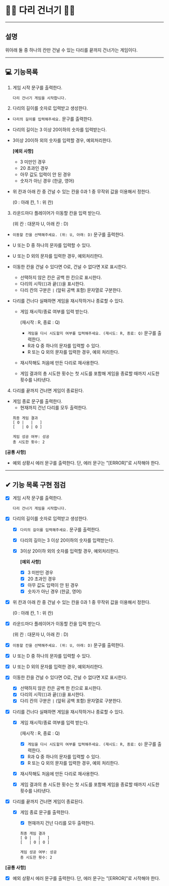 # 🏃‍♂ 다리 건너기 🏃‍♀
***
## 설명
위아래 둘 중 하나의 칸만 건널 수 있는 다리를 끝까지 건너가는 게임이다.
***
## 💻 기능목록
1. 게임 시작 문구를 출력한다.

    ```
    다리 건너기 게임을 시작합니다.
    ```

2. 다리의 길이를 숫자로 입력받고 생성한다.
- `다리의 길이를 입력해주세요.` 문구를 출력한다.
- 다리의 길이는 3 이상 20이하의 숫자를 입력받는다. 
- 3이상 20이하 외의 숫자를 입력할 경우, 예외처리한다.

    **[예외 사항]**
  - 3 미만인 경우
  - 20 초과인 경우
  - 아무 값도 입력이 안 된 경우
  - 숫자가 아닌 경우 (한글, 영어)

- 위 칸과 아래 칸 중 건널 수 있는 칸을 0과 1 중 무작위 값을 이용해서 정한다.
  
  (0 : 아래 칸, 1 : 위 칸)

3. 라운드마다 플레이어가 이동할 칸을 입력 받는다.

   (위 칸 : 대문자 U, 아래 칸 : D)
  - `이동할 칸을 선택해주세요. (위: U, 아래: D)` 문구를 출력한다.
  - U 또는 D 중 하나의 문자를 입력할 수 있다.
  - U 또는 D 외의 문자를 입력한 경우, 예외처리한다. 

- 이동한 칸을 건널 수 있다면 O로, 건널 수 없다면 X로 표시한다.
  - 선택하지 않은 칸은 공백 한 칸으로 표시한다.
  - 다리의 시작(`[`)과 끝(`]`)을 표시한다. 
  - 다리 칸의 구분은 `|` (앞뒤 공백 포함) 문자열로 구분한다.
- 다리를 건너다 실패하면 게임을 재시작하거나 종료할 수 있다.
  - 게임 재시작/종료 여부를 입력 받는다.
  
    (재시작 : R, 종료 : Q)
    - `게임을 다시 시도할지 여부를 입력해주세요. (재시도: R, 종료: Q)` 문구를 출력한다. 
    - R과 Q 중 하나의 문자를 입력할 수 있다.
    - R 또는 Q 외의 문자를 입력한 경우, 예외 처리한다. 
  - 재시작해도 처음에 만든 다리로 재사용한다.
  - 게임 결과의 총 시도한 횟수는 첫 시도를 포함해 게임을 종료할 때까지 시도한 횟수를 나타낸다. 
4. 다리를 끝까지 건너면 게임이 종료된다.
- 게임 종료 문구를 출력한다.
  - 현재까지 건넌 다리를 모두 출력한다. 
  ```
  최종 게임 결과
  [ O |   |   ]
  [   | O | O ]
  
  게임 성공 여부: 성공
  총 시도한 횟수: 2 
  ```


**[공통 사항]**
- 예외 상황시 에러 문구를 출력한다. 단, 에러 문구는 "[ERROR]"로 시작해야 한다. 

---
## ✔ 기능 목록 구현 점검
- [x] 게임 시작 문구를 출력한다.

    ```
    다리 건너기 게임을 시작합니다.
    ```

- [x] 다리의 길이를 숫자로 입력받고 생성한다.
  - [x] `다리의 길이를 입력해주세요.` 문구를 출력한다.
  - [x] 다리의 길이는 3 이상 20이하의 숫자를 입력받는다.
  - [x] 3이상 20이하 외의 숫자를 입력할 경우, 예외처리한다.

    **[예외 사항]**
    - [x] 3 미만인 경우
    - [x] 20 초과인 경우
    - [x] 아무 값도 입력이 안 된 경우
    - [x] 숫자가 아닌 경우 (한글, 영어)

- [x] 위 칸과 아래 칸 중 건널 수 있는 칸을 0과 1 중 무작위 값을 이용해서 정한다.

  (0 : 아래 칸, 1 : 위 칸)

- [x] 라운드마다 플레이어가 이동할 칸을 입력 받는다.

   (위 칸 : 대문자 U, 아래 칸 : D)
- [x] `이동할 칸을 선택해주세요. (위: U, 아래: D)` 문구를 출력한다.
- [x] U 또는 D 중 하나의 문자를 입력할 수 있다.
- [x] U 또는 D 외의 문자를 입력한 경우, 예외처리한다.

- [x] 이동한 칸을 건널 수 있다면 O로, 건널 수 없다면 X로 표시한다.
  - [x] 선택하지 않은 칸은 공백 한 칸으로 표시한다.
  - [x] 다리의 시작(`[`)과 끝(`]`)을 표시한다.
  - [x] 다리 칸의 구분은 `|` (앞뒤 공백 포함) 문자열로 구분한다.
- [x] 다리를 건너다 실패하면 게임을 재시작하거나 종료할 수 있다.
  - [x] 게임 재시작/종료 여부를 입력 받는다.

    (재시작 : R, 종료 : Q)
    - [x] `게임을 다시 시도할지 여부를 입력해주세요. (재시도: R, 종료: Q)` 문구를 출력한다.
    - [x] R과 Q 중 하나의 문자를 입력할 수 있다.
    - [x] R 또는 Q 외의 문자를 입력한 경우, 예외 처리한다.
  - [x] 재시작해도 처음에 만든 다리로 재사용한다.
  - [x] 게임 결과의 총 시도한 횟수는 첫 시도를 포함해 게임을 종료할 때까지 시도한 횟수를 나타낸다.
- [x] 다리를 끝까지 건너면 게임이 종료된다.
  - [x] 게임 종료 문구를 출력한다.
    - [x] 현재까지 건넌 다리를 모두 출력한다.
    ```
    최종 게임 결과
    [ O |   |   ]
    [   | O | O ]
  
    게임 성공 여부: 성공
    총 시도한 횟수: 2 
    ```


**[공통 사항]**
- [x] 예외 상황시 에러 문구를 출력한다. 단, 에러 문구는 "[ERROR]"로 시작해야 한다. 
